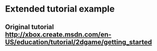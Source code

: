 Extended tutorial example
===========

Original tutorial http://xbox.create.msdn.com/en-US/education/tutorial/2dgame/getting_started
---
